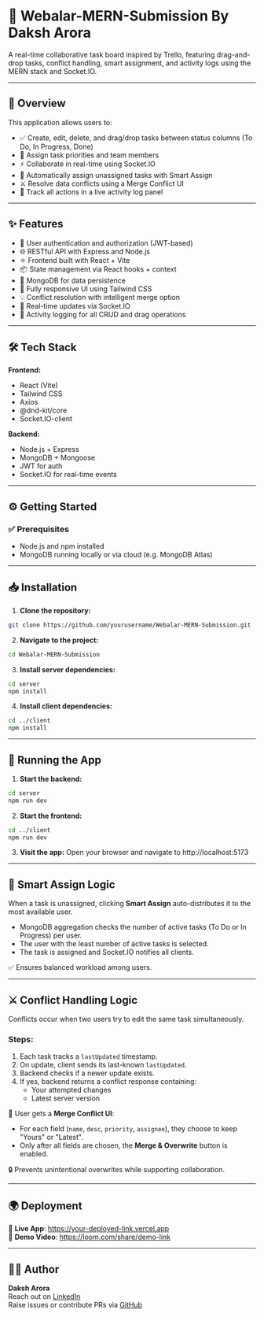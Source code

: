 # 🧠 Webalar-MERN-Submission By Daksh Arora

A real-time collaborative task board inspired by Trello, featuring drag-and-drop tasks, conflict handling, smart assignment, and activity logs using the MERN stack and Socket.IO.

---

## 📌 Overview

This application allows users to:

- ✅ Create, edit, delete, and drag/drop tasks between status columns (To Do, In Progress, Done)
- 🚦 Assign task priorities and team members
- ⚡ Collaborate in real-time using Socket.IO
- 🤖 Automatically assign unassigned tasks with Smart Assign
- ⚔️ Resolve data conflicts using a Merge Conflict UI
- 🧾 Track all actions in a live activity log panel

---

## ✨ Features

- 🔐 User authentication and authorization (JWT-based)
- 🌐 RESTful API with Express and Node.js
- ⚛️ Frontend built with React + Vite
- 📦 State management via React hooks + context
- 💾 MongoDB for data persistence
- 🎨 Fully responsive UI using Tailwind CSS
- 💡 Conflict resolution with intelligent merge option
- 🔄 Real-time updates via Socket.IO
- 📜 Activity logging for all CRUD and drag operations

---

## 🛠 Tech Stack

**Frontend:**
- React (Vite)
- Tailwind CSS
- Axios
- @dnd-kit/core
- Socket.IO-client

**Backend:**
- Node.js + Express
- MongoDB + Mongoose
- JWT for auth
- Socket.IO for real-time events

---

## ⚙️ Getting Started

### ✅ Prerequisites

- Node.js and npm installed
- MongoDB running locally or via cloud (e.g. MongoDB Atlas)

---

## 📥 Installation

1. **Clone the repository:**

```bash
git clone https://github.com/yourusername/Webalar-MERN-Submission.git
```

2. **Navigate to the project:**

```bash
cd Webalar-MERN-Submission
```

3. **Install server dependencies:**

```bash
cd server
npm install
```

4. **Install client dependencies:**
```bash
cd ../client
npm install
```

---

## 🚀 Running the App

1. **Start the backend:**
```bash
cd server
npm run dev
```

2. **Start the frontend:**
```bash
cd ../client
npm run dev
```

3. **Visit the app:**
 Open your browser and navigate to http://localhost:5173

---

## 🤖 Smart Assign Logic

When a task is unassigned, clicking **Smart Assign** auto-distributes it to the most available user.

- MongoDB aggregation checks the number of active tasks (To Do or In Progress) per user.
- The user with the least number of active tasks is selected.
- The task is assigned and Socket.IO notifies all clients.

✅ Ensures balanced workload among users.

---

## ⚔️ Conflict Handling Logic

Conflicts occur when two users try to edit the same task simultaneously.

### Steps:

1. Each task tracks a `lastUpdated` timestamp.
2. On update, client sends its last-known `lastUpdated`.
3. Backend checks if a newer update exists.
4. If yes, backend returns a conflict response containing:
   - Your attempted changes
   - Latest server version

🧠 User gets a **Merge Conflict UI**:

- For each field (`name`, `desc`, `priority`, `assignee`), they choose to keep "Yours" or "Latest".
- Only after all fields are chosen, the **Merge & Overwrite** button is enabled.

🔒 Prevents unintentional overwrites while supporting collaboration.

---

## 🌍 Deployment

🔗 **Live App**: https://your-deployed-link.vercel.app  
🎥 **Demo Video**: https://loom.com/share/demo-link

---

## 👨‍💻 Author

**Daksh Arora**  
Reach out on [LinkedIn](www.linkedin.com/in/daksh-arora-dev05)  
Raise issues or contribute PRs via [GitHub](https://github.com/Lethal-Tempest/Webalar-MERN-Submission.git)
